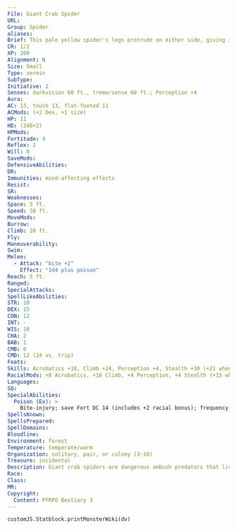 ```yaml
---
File: Giant Crab Spider
URL: 
Group: Spider
aliases: 
Brief: This pale yellow spider's legs protrude on either side, giving it a very distinctive stance. The thing is the size of a large dog.
CR: 1/2
XP: 200
Alignment: N
Size: Small
Type: vermin
SubType: 
Initiative: 2
Senses: darkvision 60 ft., tremorsense 60 ft.; Perception +4
Aura: 
AC: 13, touch 13, flat-footed 11
ACMods: (+2 Dex, +1 size)
HP: 11
HD: (2d8+2)
HPMods: 
Fortitude: 4
Reflex: 2
Will: 0
SaveMods: 
DefensiveAbilities: 
DR: 
Immunities: mind-affecting effects
Resist: 
SR: 
Weaknesses: 
Space: 5 ft.
Speed: 30 ft.
MoveMods: 
Burrow: 
Climb: 20 ft.
Fly: 
Maneuverability: 
Swim: 
Melee: 
  - Attack: "bite +2"
    Effect: "1d4 plus poison"
Reach: 5 ft.
Ranged: 
SpecialAttacks: 
SpellLikeAbilities: 
STR: 10
DEX: 15
CON: 12
INT: -
WIS: 10
CHA: 2
BAB: 1
CMB: 0
CMD: 12 (24 vs. trip)
Feats: 
Skills: Acrobatics +10, Climb +24, Perception +4, Stealth +10 (+21 when stationary)
RacialMods: +8 Acrobatics, +16 Climb, +4 Perception, +4 Stealth (+15 when stationary)
Languages: 
SQ: 
SpecialAbilities:
  Poison (Ex): >
    Bite-injury; save Fort DC 14 (includes +2 racial bonus); frequency 1/round for 4 rounds; effect 1d2 Str; cure 1 save.
SpellsKnown: 
SpellsPrepared: 
SpellDomains: 
Bloodline: 
Environment: forest
Temperature: temperate/warm
Organization: solitary, pair, or colony (3-10)
Treasure: incidental
Description: Giant crab spiders are dangerous ambush predators that live in dense forest vegetation. Though crab spiders are not web spinners, they are truly gifted climbers and use this talent to clamber up into places where they can observe wide areas from on high. Named for their curious scuttling walk and wide-legged stance, giant crab spiders are rarely larger than a typical adult half ling.
Race: 
Class: 
MR: 
Copyright:
  Content: PFRPG Bestiary 3
---
```

```dataviewjs
customJS.Statblock.printMonsterWiki(dv)
```
